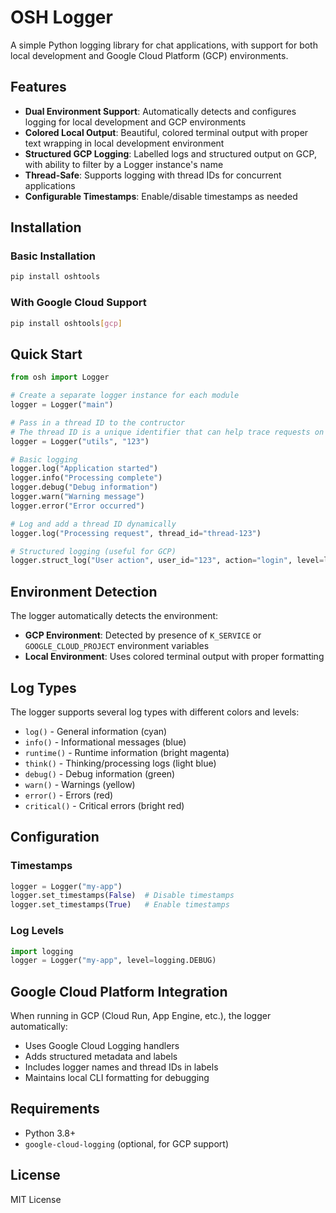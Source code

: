 # OSH Logger

A simple Python logging library for chat applications, with support for both
local development and Google Cloud Platform (GCP) environments.

## Features

- **Dual Environment Support**: Automatically detects and configures logging for
  local development and GCP environments
- **Colored Local Output**: Beautiful, colored terminal output with proper text
  wrapping in local development environment
- **Structured GCP Logging**: Labelled logs and structured output on GCP, with ability to filter by a Logger instance's name
- **Thread-Safe**: Supports logging with thread IDs for concurrent applications
- **Configurable Timestamps**: Enable/disable timestamps as needed

## Installation

### Basic Installation

```bash
pip install oshtools
```

### With Google Cloud Support

```bash
pip install oshtools[gcp]
```

## Quick Start

```python
from osh import Logger

# Create a separate logger instance for each module
logger = Logger("main")

# Pass in a thread ID to the contructor
# The thread ID is a unique identifier that can help trace requests on GCP
logger = Logger("utils", "123")

# Basic logging
logger.log("Application started")
logger.info("Processing complete")
logger.debug("Debug information")
logger.warn("Warning message")
logger.error("Error occurred")

# Log and add a thread ID dynamically
logger.log("Processing request", thread_id="thread-123")

# Structured logging (useful for GCP)
logger.struct_log("User action", user_id="123", action="login", level=logging.INFO)
```

## Environment Detection

The logger automatically detects the environment:

- **GCP Environment**: Detected by presence of `K_SERVICE` or
  `GOOGLE_CLOUD_PROJECT` environment variables
- **Local Environment**: Uses colored terminal output with proper formatting

## Log Types

The logger supports several log types with different colors and levels:

- `log()` - General information (cyan)
- `info()` - Informational messages (blue)
- `runtime()` - Runtime information (bright magenta)
- `think()` - Thinking/processing logs (light blue)
- `debug()` - Debug information (green)
- `warn()` - Warnings (yellow)
- `error()` - Errors (red)
- `critical()` - Critical errors (bright red)

## Configuration

### Timestamps

```python
logger = Logger("my-app")
logger.set_timestamps(False)  # Disable timestamps
logger.set_timestamps(True)   # Enable timestamps
```

### Log Levels

```python
import logging
logger = Logger("my-app", level=logging.DEBUG)
```

## Google Cloud Platform Integration

When running in GCP (Cloud Run, App Engine, etc.), the logger automatically:

- Uses Google Cloud Logging handlers
- Adds structured metadata and labels
- Includes logger names and thread IDs in labels
- Maintains local CLI formatting for debugging

## Requirements

- Python 3.8+
- `google-cloud-logging` (optional, for GCP support)

## License

MIT License
